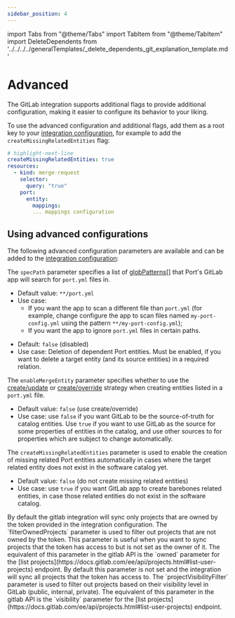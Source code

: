 ```yaml
---
sidebar_position: 4
---
```


import Tabs from "@theme/Tabs"
import TabItem from "@theme/TabItem"
import DeleteDependents from '../../../../generalTemplates/\_delete_dependents_git_explanation_template.md'

# Advanced

The GitLab integration supports additional flags to provide additional configuration, making it easier to configure its behavior to your liking.

To use the advanced configuration and additional flags, add them as a root key to your [integration configuration](./gitlab.md#the-integration-configuration), for example to add the
`createMissingRelatedEntities` flag:

```yaml showLineNumbers
# highlight-next-line
createMissingRelatedEntities: true
resources:
  - kind: merge-request
    selector:
      query: "true"
    port:
      entity:
        mappings:
        ... mappings configuration
```

## Using advanced configurations

The following advanced configuration parameters are available and can be added to the [integration configuration](./gitlab.md#the-integration-configuration):

<Tabs groupId="config" queryString="parameter">

<TabItem label="Spec path" value="specPath">

The `specPath` parameter specifies a list of [globPatterns](https://www.malikbrowne.com/blog/a-beginners-guide-glob-patterns)[] that Port's GitLab app will search for `port.yml` files in.

- Default value: `**/port.yml`
- Use case:
  - If you want the app to scan a different file than `port.yml` (for example, change configure the app to scan files named `my-port-config.yml` using the pattern `**/my-port-config.yml`);
  - If you want the app to ignore `port.yml` files in certain paths.

</TabItem>

<TabItem label="Delete dependent entities" value="deleteDependent">

<DeleteDependents/>

- Default: `false` (disabled)
- Use case: Deletion of dependent Port entities. Must be enabled, if you want to delete a target entity (and its source entities) in a required relation.

</TabItem>

<TabItem label="Enable merge entity" value="enableMergeEntity">

The `enableMergeEntity` parameter specifies whether to use the [create/update](../../api/api.md?operation=create-update#usage) or [create/override](../../api/api.md?operation=create-override#usage) strategy when creating entities listed in a `port.yml` file.

- Default value: `false` (use create/override)
- Use case: use `false` if you want GitLab to be the source-of-truth for catalog entities. Use `true` if you want to use GitLab as the source for some properties of entities in the catalog, and use other sources to for properties which are subject to change automatically.

</TabItem>

<TabItem value="createMissingRelatedEntities" label="Create missing related entities">

The `createMissingRelatedEntities` parameter is used to enable the creation of missing related Port entities automatically in cases where the target related entity does not exist in the software catalog yet.

- Default value: `false` (do not create missing related entities)
- Use case: use `true` if you want GitLab app to create barebones related entities, in case those related entities do not exist in the software catalog.

</TabItem>

<TabItem value="filterOwnedProjects" label="Filter owned projects">
By default the gitlab integration will sync only projects that are owned by the token provided in the integration configuration.
The `filterOwnedProjects` parameter is used to filter out projects that are not owned by the token.
This parameter is useful when you want to sync projects that the token has access to but is not set as the owner of it.
The equivalent of this parameter in the gitlab API is the `owned` parameter for the [list projects](https://docs.gitlab.com/ee/api/projects.html#list-user-projects) endpoint.
</TabItem>

<TabItem value="projectVisibilityFilter" label="Filter projects">
By default this parameter is not set and the integration will sync all projects that the token has access to.
The `projectVisibilityFilter` parameter is used to filter out projects based on their visibility level in GitLab (public, internal, private).
The equivalent of this parameter in the gitlab API is the `visibility` parameter for the [list projects](https://docs.gitlab.com/ee/api/projects.html#list-user-projects) endpoint.
</TabItem>
</Tabs>

